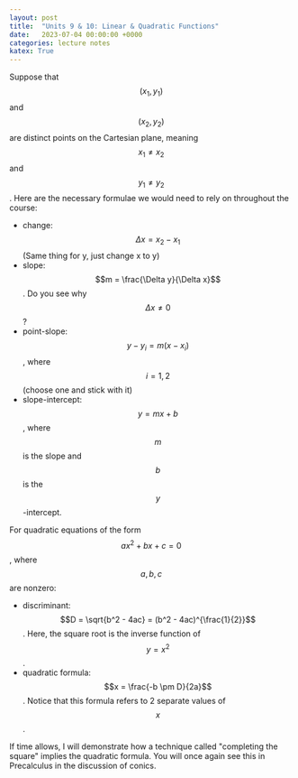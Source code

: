 ```yaml
---
layout: post
title:  "Units 9 & 10: Linear & Quadratic Functions"
date:   2023-07-04 00:00:00 +0000
categories: lecture notes
katex: True
---
```


Suppose that $$(x_1,y_1)$$ and $$(x_2, y_2)$$ are distinct points on the Cartesian plane, meaning $$x_1 \not = x_2$$ and $$y_1 \not = y_2$$. Here are the necessary formulae we would need to rely on throughout the course:

* change: $$\Delta x = x_2 - x_1$$ (Same thing for y, just change x to y)
* slope: $$m = \frac{\Delta y}{\Delta x}$$. Do you see why $$\Delta x \not = 0$$?
* point-slope: $$y - y_i = m(x - x_i)$$, where $$i = 1, 2$$ (choose one and stick with it)
* slope-intercept: $$y = mx + b$$, where $$m$$ is the slope and $$b$$ is the $$y$$-intercept.

For quadratic equations of the form $$ax^2 + bx + c = 0$$, where $$a,b,c$$ are nonzero:

* discriminant: $$D = \sqrt{b^2 - 4ac} = (b^2 - 4ac)^{\frac{1}{2}}$$. Here, the square root is the inverse function of $$y = x^2$$. 
* quadratic formula: $$x = \frac{-b \pm D}{2a}$$. Notice that this formula refers to 2 separate values of $$x$$. 

If time allows, I will demonstrate how a technique called "completing the square" implies the quadratic formula. You will once again see this in Precalculus in the discussion of conics. 